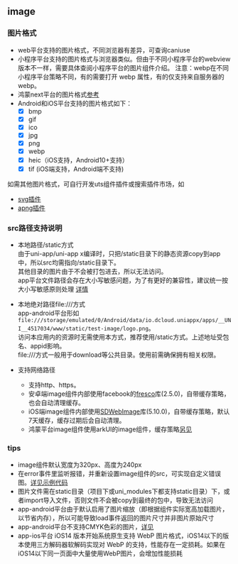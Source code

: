 ## image

<!-- UTSCOMJSON.image.description -->

<!-- UTSCOMJSON.image.compatibility -->

<!-- UTSCOMJSON.image.attribute -->

<!-- UTSCOMJSON.image.event -->

<!-- UTSCOMJSON.image.component_type-->

### 图片格式
- web平台支持的图片格式，不同浏览器有差异，可查询caniuse
- 小程序平台支持的图片格式与浏览器类似。但由于不同小程序平台的webview版本不一样，需要具体查阅小程序平台的图片组件介绍。
	注意：webp在不同小程序平台策略不同，有的需要打开 webp 属性，有的仅支持来自服务器的webp。
- 鸿蒙next平台的图片格式[参考](https://developer.huawei.com/consumer/cn/doc/harmonyos-references/ts-basic-components-image?ha_source=Dcloud&ha_sourceId=89000448)
- Android和iOS平台支持的图片格式如下：
	* [x] bmp
	* [x] gif
	* [x] ico
	* [x] jpg
	* [x] png
	* [x] webp
	* [x] heic（iOS支持，Android10+支持）
	* [x] tif (iOS端支持，Android端不支持)

如需其他图片格式，可自行开发uts组件插件或搜索插件市场，如
- [svg插件](https://ext.dcloud.net.cn/search?q=svg&orderBy=Relevance&cat1=8&cat2=82)
- [apng插件](https://ext.dcloud.net.cn/search?q=apng&orderBy=Relevance&cat1=8&cat2=82)


### src路径支持说明

- 本地路径/static方式  
	由于uni-app/uni-app x编译时，只把/static目录下的静态资源copy到app中，所以src均需指向/static目录下。  
	其他目录的图片由于不会被打包进去，所以无法访问。  
	app平台文件路径会存在大小写敏感问题，为了有更好的兼容性，建议统一按大小写敏感原则处理 [详情](../api/file-system-spec.md#casesensitive)  

- 本地绝对路径file:///方式  
	app-android平台形如`file:///storage/emulated/0/Android/data/io.dcloud.uniappx/apps/__UNI__4517034/www/static/test-image/logo.png`。  
	访问本应用内的资源时无需使用本方式，推荐使用/static方式。上述地址受包名、appid影响。  
	file:///方式一般用于download等公共目录。使用前需确保拥有相关权限。  

- 支持网络路径  
	* 支持http、https。  
	* 安卓端image组件内部使用facebook的[fresco](https://github.com/facebook/fresco)库(2.5.0)，自带缓存策略，也会自动清理缓存。  
	* iOS端image组件内部使用[SDWebImage](https://github.com/SDWebImage/SDWebImage)库(5.10.0)，自带缓存策略，默认7天缓存，缓存过期后会自动清理。
	* 鸿蒙平台image组件使用arkUI的image组件，缓存策略[另见](https://developer.huawei.com/consumer/cn/doc/harmonyos-references/ts-basic-components-image?ha_source=Dcloud&ha_sourceId=89000448)

<!-- UTSCOMJSON.image.children -->

<!-- UTSCOMJSON.image.example -->

<!-- UTSCOMJSON.image.reference -->

### tips
- image组件默认宽度为320px、高度为240px  
- 在error事件里监听报错，并重新设置image组件的src，可实现自定义错误图。[详见示例代码](https://gitcode.net/dcloud/hello-uni-app-x/-/blob/master/pages/component/image/image-path.uvue)  
- 图片文件需在static目录（项目下或uni_modules下都支持static目录）下，或者import导入文件，否则文件不会被copy到最终的包中，导致无法访问  
- app-android平台由于默认启用了图片缩放（即根据组件实际宽高加载图片，以节省内存），所以可能导致load事件返回的图片尺寸并非图片原始尺寸  
- app-android平台不支持CMYK色彩的图片，[详见](https://github.com/facebook/fresco/issues/1404)  
- app-ios平台 iOS14 版本开始系统原生支持 WebP 图片格式，iOS14以下的版本使用三方解码器软解码实现对 WebP 的支持，性能存在一定损耗。如果在iOS14以下同一页面中大量使用WebP图片，会增加性能损耗  
